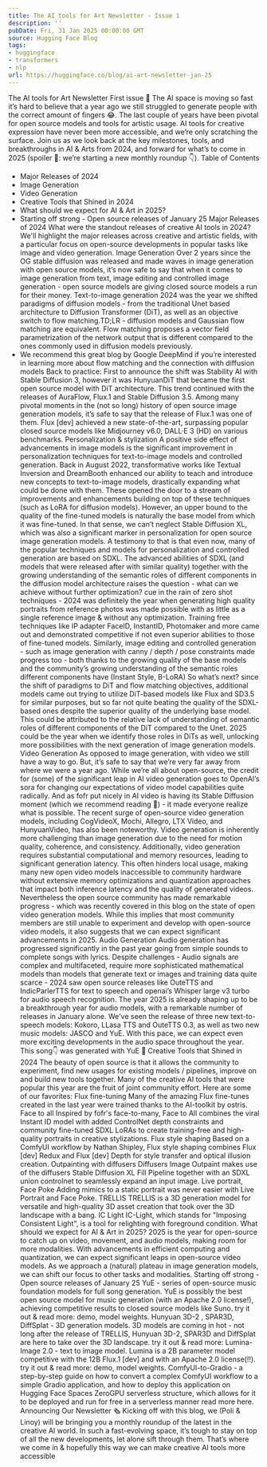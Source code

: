 ```yaml
---
title: The AI tools for Art Newsletter - Issue 1
description: ''
pubDate: Fri, 31 Jan 2025 00:00:00 GMT
source: Hugging Face Blog
tags:
- huggingface
- transformers
- nlp
url: https://huggingface.co/blog/ai-art-newsletter-jan-25
---
```


The AI tools for Art Newsletter
First issue 🎉
The AI space is moving so fast it’s hard to believe that a year ago we still struggled to generate people with the correct amount of fingers 😂.
The last couple of years have been pivotal for open source models and tools for artistic usage. AI tools for creative expression have never been more accessible, and we’re only scratching the surface. Join us as we look back at the key milestones, tools, and breakthroughs in AI & Arts from 2024, and forward for what’s to come in 2025 (spoiler 👀: we’re starting a new monthly roundup 👇).
Table of Contents
- Major Releases of 2024
- Image Generation
- Video Generation
- Creative Tools that Shined in 2024
- What should we expect for AI & Art in 2025?
- Starting off strong - Open source releases of January 25
Major Releases of 2024
What were the standout releases of creative AI tools in 2024? We'll highlight the major releases across creative and artistic fields, with a particular focus on open-source developments in popular tasks like image and video generation.
Image Generation
Over 2 years since the OG stable diffusion was released and made waves in image generation with open source models, it’s now safe to say that when it comes to image generation from text, image editing and controlled image generation - open source models are giving closed source models a run for their money.
Text-to-image generation
2024 was the year we shifted paradigms of diffusion models - from the traditional Unet based architecture to Diffusion Transformer (DiT), as well as an objective switch to flow matching.TD;LR - diffusion models and Gaussian flow matching are equivalent. Flow matching proposes a vector field parametrization of the network output that is different compared to the ones commonly used in diffusion models previously.
- We recommend this great blog by Google DeepMind if you’re interested in learning more about flow matching and the connection with diffusion models
Back to practice: First to announce the shift was Stability AI with Stable Diffusion 3, however it was HunyuanDiT that became the first open source model with DiT architecture.
This trend continued with the releases of AuraFlow, Flux.1 and Stable Diffusion 3.5.
Among many pivotal moments in the (not so long) history of open source image generation models, it’s safe to say that the release of Flux.1 was one of them. Flux [dev] achieved a new state-of-the-art, surpassing popular closed source models like Midjourney v6.0, DALL·E 3 (HD) on various benchmarks.
Personalization & stylization
A positive side effect of advancements in image models is the significant improvement in personalization techniques for text-to-image models and controlled generation.
Back in August 2022, transformative works like Textual Inversion and DreamBooth enhanced our ability to teach and introduce new concepts to text-to-image models, drastically expanding what could be done with them. These opened the door to a stream of improvements and enhancements building on top of these techniques (such as LoRA for diffusion models).
However, an upper bound to the quality of the fine-tuned models is naturally the base model from which it was fine-tuned. In that sense, we can’t neglect Stable Diffusion XL, which was also a significant marker in personalization for open source image generation models. A testimony to that is that even now, many of the popular techniques and models for personalization and controlled generation are based on SDXL. The advanced abilities of SDXL (and models that were released after with similar quality) together with the growing understanding of the semantic roles of different components in the diffusion model architecture raises the question -
what can we achieve without further optimization?
cue in the rain of zero shot techniques - 2024 was definitely the year when generating high quality portraits from reference photos was made possible with as little as a single reference image & without any optimization. Training free techniques like IP adapter FaceID, InstantID, Photomaker and more came out and demonstrated competitive if not even superior abilities to those of fine-tuned models.
Similarly, image editing and controlled generation - such as image generation with canny / depth / pose constraints made progress too - both thanks to the growing quality of the base models and the community’s growing understanding of the semantic roles different components have (Instant Style, B-LoRA)
So what’s next? since the shift of paradigms to DiT and flow matching objectives, additional models came out trying to utilize DiT-based models like Flux and SD3.5 for similar purposes, but so far not quite beating the quality of the SDXL-based ones despite the superior quality of the underlying base model. This could be attributed to the relative lack of understanding of semantic roles of different components of the DiT compared to the Unet. 2025 could be the year when we identify those roles in DiTs as well, unlocking more possibilities with the next generation of image generation models.
Video Generation
As opposed to image generation, with video we still have a way to go.
But, it’s safe to say that we’re very far away from where we were a year ago. While we’re all about open-source,
the credit for (some) of the significant leap in AI video generation goes to OpenAI’s sora for changing our
expectations of video model capabilities quite radically. And as fofr put nicely in AI video is having its Stable Diffusion moment (which we recommend reading 🙂) - it
made everyone realize what is possible.
The recent surge of open-source video generation models, including CogVideoX, Mochi, Allegro, LTX Video, and HunyuanVideo, has also been noteworthy. Video generation is inherently more challenging than image generation due to the need for motion quality, coherence, and consistency. Additionally, video generation requires substantial computational and memory resources, leading to significant generation latency. This often hinders local usage, making many new open video models inaccessible to community hardware without extensive memory optimizations and quantization approaches that impact both inference latency and the quality of generated videos. Nevertheless the open source community has made remarkable progress - which was recently covered in this blog on the state of open video generation models.
While this implies that most community members are still unable to experiment and develop with open-source video models, it also suggests that we can expect significant advancements in 2025.
Audio Generation
Audio generation has progressed significantly in the past year going from simple sounds to complete songs with lyrics. Despite challenges - Audio signals are complex and multifaceted, require more sophisticated mathematical models than models that generate text or images and training data quite scarce - 2024 saw open source releases like OuteTTS and IndicParlerTTS for text to speech and openai’s Whisper large v3 turbo for audio speech recognition. The year 2025 is already shaping up to be a breakthrough year for audio models, with a remarkable number of releases in January alone. We've seen the release of three new text-to-speech models: Kokoro, LLasa TTS and OuteTTS 0.3, as well as two new music models: JASCO and YuE. With this pace, we can expect even more exciting developments in the audio space throughout the year.
This song👇 was generated with YuE 🤯
Creative Tools that Shined in 2024
The beauty of open source is that it allows the community to experiment, find new usages for existing models / pipelines, improve on and build new tools together. Many of the creative AI tools that were popular this year are the fruit of joint community effort.
Here are some of our favorites:
Flux fine-tuning
Many of the amazing Flux fine-tunes created in the last year were trained thanks to the AI-toolkit by ostris.
Face to all
Inspired by fofr's face-to-many, Face to All combines the viral Instant ID model with added ControlNet depth constraints and community fine-tuned SDXL LoRAs to create training-free and high-quality portraits in creative stylizations.
Flux style shaping
Based on a ComfyUI workflow by Nathan Shipley, Flux style shaping combines Flux [dev] Redux and Flux [dev] Depth for style transfer and optical illusion creation.
Outpainting with diffusers
Diffusers Image Outpaint makes use of the diffusers Stable Diffusion XL Fill Pipeline together with an SDXL union controlnet to seamlessly expand an input image.
Live portrait, Face Poke
Adding mimics to a static portrait was never easier with Live Portrait and Face Poke.
TRELLIS
TRELLIS is a 3D generation model for versatile and high-quality 3D asset creation that took over the 3D landscape with a bang.
IC Light
IC-Light, which stands for "Imposing Consistent Light", is a tool for relighting with foreground condition.
What should we expect for AI & Art in 2025?
2025 is the year for open-source to catch up on video, movement, and audio models, making room for more modalities. With advancements in efficient computing and quantization, we can expect significant leaps in open-source video models. As we approach a (natural) plateau in image generation models, we can shift our focus to other tasks and modalities.
Starting off strong - Open source releases of January 25
YuE - series of open-source music foundation models for full song generation. YuE is possibly the best open source model for music generation (with an Apache 2.0 license!), achieving competitive results to closed source models like Suno.
try it out & read more: demo, model weights.
Hunyuan 3D-2 , SPAR3D, DiffSplat - 3D generation models. 3D models are coming in hot - not long after the release of TRELLIS, Hunyuan 3D-2, SPAR3D and DiffSplat are here to take over the 3D landscape.
try it out & read more:
Lumina-Image 2.0 - text to image model. Lumina is a 2B parameter model competitive with the 12B Flux.1 [dev] and with an Apache 2.0 license(!!).
try it out & read more: demo, model weights.
ComfyUI-to-Gradio - a step-by-step guide on how to convert a complex ComfyUI workflow to a simple Gradio application, and how to deploy this application on Hugging Face Spaces ZeroGPU serverless structure, which allows for it to be deployed and run for free in a serverless manner read more here.
Announcing Our Newsletter 🗞️
Kicking off with this blog, we (Poli & Linoy) will be bringing you a monthly roundup of the latest in the creative AI world. In such a fast-evolving space, it’s tough to stay on top of all the new developments, let alone sift through them. That’s where we come in & hopefully this way we can make creative AI tools more accessible